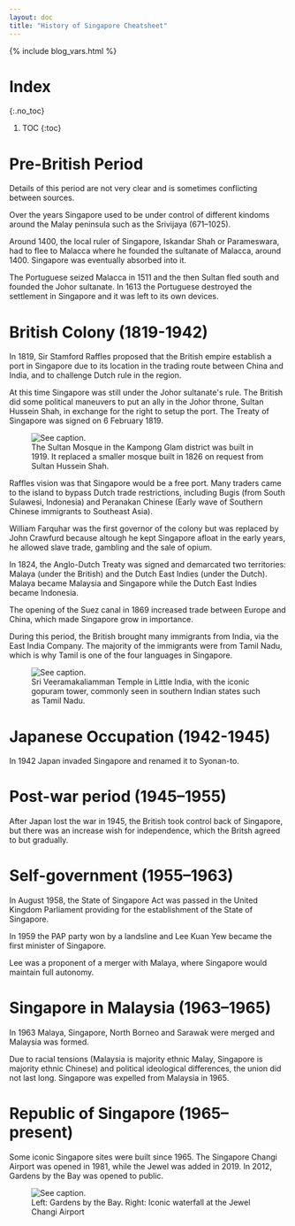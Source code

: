 ```yaml
---
layout: doc
title: "History of Singapore Cheatsheet"
---
```



{% include blog_vars.html %}

# Index
{:.no_toc}

1. TOC
{:toc}

# Pre-British Period

Details of this period are not very clear and is sometimes conflicting between sources.

Over the years Singapore used to be under control of different kindoms around the Malay peninsula such as the Srivijaya (671–1025).

Around 1400, the local ruler of Singapore, Iskandar Shah or Parameswara, had to flee to Malacca where he founded the sultanate of Malacca, around 1400. Singapore was eventually absorbed into it.

The Portuguese seized Malacca in 1511 and the then Sultan fled south and founded the Johor sultanate. In 1613 the Portuguese destroyed the settlement in Singapore and it was left to its own devices.

# British Colony (1819-1942)

In 1819, Sir Stamford Raffles proposed that the British empire establish a port in Singapore due to its location in the trading route between China and India, and to challenge Dutch rule in the region.

At this time Singapore was still under the Johor sultanate's rule. The British did some political maneuvers to put an ally in the Johor throne, Sultan Hussein Shah, in exchange for the right to setup the port. The Treaty of Singapore was signed on 6 February 1819.

<figure class="center_children">
  <img src="{{resources_path_history}}/sultan-mosque.jpg" alt="See caption." />
  <figcaption>The Sultan Mosque in the Kampong Glam district was built in 1919. It replaced a smaller mosque built in 1826 on request from Sultan Hussein Shah.</figcaption>
</figure>

Raffles vision was that Singapore would be a free port. Many traders came to the island to bypass Dutch trade restrictions, including Bugis (from South Sulawesi, Indonesia) and Peranakan Chinese (Early wave of Southern Chinese immigrants to Southeast Asia).

William Farquhar was the first governor of the colony but was replaced by John Crawfurd because altough he kept Singapore afloat in the early years, he allowed slave trade, gambling and the sale of opium.

In 1824, the Anglo-Dutch Treaty was signed and demarcated two territories: Malaya (under the British) and the Dutch East Indies (under the Dutch). Malaya became Malaysia and Singapore while the Dutch East Indies became Indonesia.

The opening of the Suez canal in 1869 increased trade between Europe and China, which made Singapore grow in importance.

During this period, the British brought many immigrants from India, via the East India Company. The majority of the immigrants were from Tamil Nadu, which is why Tamil is one of the four languages in Singapore.

<figure class="center_children">
  <img src="{{resources_path_history}}/sri-veerakaliamman-temple.jpg" alt="See caption." />
  <figcaption>Sri Veeramakaliamman Temple in Little India, with the iconic gopuram tower, commonly seen in southern Indian states such as Tamil Nadu.</figcaption>
</figure>


# Japanese Occupation (1942-1945)

In 1942 Japan invaded Singapore and renamed it to Syonan-to.

# Post-war period (1945–1955)

After Japan lost the war in 1945, the British took control back of Singapore, but there was an increase wish for independence, which the Britsh agreed to but gradually.

# Self-government (1955–1963)

In August 1958, the State of Singapore Act was passed in the United Kingdom Parliament providing for the establishment of the State of Singapore.

In 1959 the PAP party won by a landsline and Lee Kuan Yew became the first minister of Singapore.

Lee was a proponent of a merger with Malaya, where Singapore would maintain full autonomy.

# Singapore in Malaysia (1963–1965)

In 1963 Malaya, Singapore, North Borneo and Sarawak were merged and Malaysia was formed.

Due to racial tensions (Malaysia is majority ethnic Malay, Singapore is majority ethnic Chinese) and political ideological differences, the union did not last long. Singapore was expelled from Malaysia in 1965.

# Republic of Singapore (1965–present)

Some iconic Singapore sites were built since 1965. The Singapore Changi Airport was opened in 1981, while the Jewel was added in 2019. In 2012, Gardens by the Bay was opened to public.

<figure class="center_children">
  <img src="{{resources_path_history}}/garden-and-jewel.jpg" alt="See caption." />
  <figcaption>Left: Gardens by the Bay. Right: Iconic waterfall at the Jewel Changi Airport</figcaption>
</figure>
